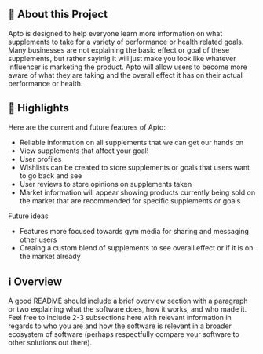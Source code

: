 ## 📄 About this Project

Apto is designed to help everyone learn more information on what supplements to take for a variety of performance or health related goals. Many businesses are not explaining the basic effect or goal of these supplements, but rather sayinig it will just make you look like whatever influencer is marketing the product. Apto will allow users to become more aware of what they are taking and the overall effect it has on their actual performance or health.  

## 🌟 Highlights

Here are the current and future features of Apto:

- Reliable information on all supplements that we can get our hands on
- View supplements that affect your goal!
- User profiles
- Wishlists can be created to store supplements or goals that users want to go back and see
- User reviews to store opinions on supplements taken
- Market information will appear showing products currently being sold on the market that are recommended for specific supplements or goals

Future ideas
- Features more focused towards gym media for sharing and messaging other users
- Creaing a custom blend of supplements to see overall effect or if it is on the market already

## ℹ️ Overview

A good README should include a brief overview section with a paragraph or two explaining what the software does, how it works, and who made it.
Feel free to include 2-3 subsections here with relevant information in regards to who you are and how the software is relevant in a broader ecosystem of software (perhaps respectfully compare your software to other solutions out there).
